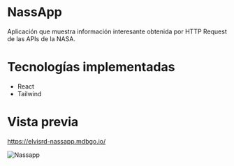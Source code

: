 # NassApp

  Aplicación que muestra información interesante obtenida por HTTP Request de las APIs de la NASA.
  
# Tecnologías implementadas

  - React
  - Tailwind
  
# Vista previa
  
  https://elvisrd-nassapp.mdbgo.io/

  ![Nassapp](https://user-images.githubusercontent.com/64595162/159105959-262ff723-e2fc-43ad-a480-a061aeb98016.jpg)
